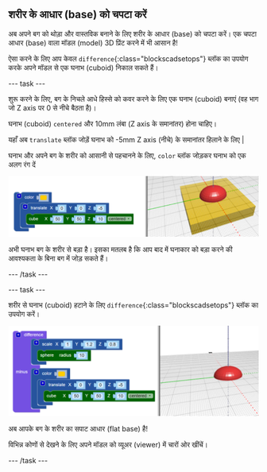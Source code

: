 ## शरीर के आधार (base) को चपटा करें

अब अपने बग को थोड़ा और वास्तविक बनाने के लिए शरीर के आधार (base) को चपटा करें। एक चपटा आधार (base) वाला मॉडल (model) 3D प्रिंट करने में भी आसान है!

ऐसा करने के लिए आप केवल `difference`{:class="blockscadsetops"} ब्लॉक का उपयोग करके अपने मॉडल से एक घनाभ (cuboid) निकाल सकते हैं।

--- task ---

शुरू करने के लिए, बग के निचले आधे हिस्से को कवर करने के लिए एक घनाभ (cuboid) बनाएं (वह भाग जो Z axis पर 0 से नीचे बैठता है)।

घनाभ (cuboid) `centered` और 10mm लंबा (Z axis के समानांतर) होना चाहिए।

यहाँ अब `translate` ब्लॉक जोड़ें घनाभ को -5mm Z axis (नीचे) के समानांतर हिलाने के लिए |

घनाभ और अपने बग के शरीर को आसानी से पहचानने के लिए, `color` ब्लॉक जोड़कर घनाभ को एक अलग रंग दें

![screenshot](images/bug-body-cuboid.png)

अभी घनाभ बग के शरीर से बड़ा है। इसका मतलब है कि आप बाद में घनाकार को बड़ा करने की आवश्यकता के बिना बग में जोड़ सकते हैं।

--- /task ---

--- task ---

शरीर से घनाभ (cuboid) हटाने के लिए `difference`{:class="blockscadsetops"} ब्लॉक का उपयोग करें।

![screenshot](images/bug-difference.png)

अब आपके बग के शरीर का सपाट आधार (flat base) है!

विभिन्न कोणों से देखने के लिए अपने मॉडल को व्यूअर (viewer) में चारों ओर खींचें।

--- /task ---



  
